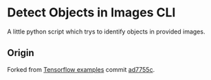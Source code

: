 # Detect Objects in Images CLI
A little python script which trys to identify objects in provided images.
## Origin
Forked from [Tensorflow examples](https://github.com/tensorflow/models/tree/master/research/object_detection) commit [ad7755c](https://github.com/tensorflow/models/commit/e3bfb9b8dc0161d77e7df4be4592ebbe0ec579d3).
